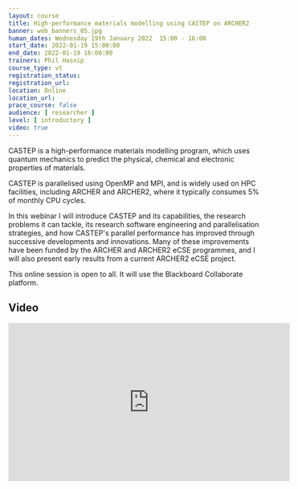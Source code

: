 ```yaml
---
layout: course
title: High-performance materials modelling using CASTEP on ARCHER2
banner: web_banners_05.jpg
human_dates: Wednesday 19th January 2022  15:00 - 16:00 
start_date: 2022-01-19 15:00:00
end_date: 2022-01-19 16:00:00
trainers: Phil Hasnip
course_type: vt
registration_status:
registration_url:
location: Online
location_url:
prace_course: false
audience: [ researcher ]
level: [ introductory ]
video: true
---
```


CASTEP is a high-performance materials modelling program, which uses quantum mechanics to predict the physical, chemical and electronic properties of materials. 

CASTEP is parallelised using OpenMP and MPI, and is widely used on HPC facilities, including ARCHER and ARCHER2, where it typically consumes 5% of monthly CPU cycles. 

In this webinar I will introduce CASTEP and its capabilities, the research problems it can tackle, its research software engineering and parallelisation strategies, and how CASTEP's parallel performance has improved through successive developments and innovations. Many of these improvements have been funded by the ARCHER and ARCHER2 eCSE programmes, and I will also present early results from a current ARCHER2 eCSE project.


This online session is open to all. It will use the Blackboard Collaborate platform.


<section id="service">

<!--
  <div class="row ">	

      <div class="col-xs-6 col-sm-4">
        <a class="ar2_linkbox ar2_linkbox-teal" 
          href="https://eu.bbcollab.com/guest/54a18aedb0b84a3481426b842c613627">
          <strong>Join Session</strong><br/>
          Join this online session in your browser
        </a>
      </div>

      <div class="col-xs-6 col-sm-4">
        <a class="ar2_linkbox ar2_linkbox-green" href="courses/"
           href="myevents.ics">
          <strong>Add to Calendar</strong><br/>
          Download ICS file to add this event to your calendar complete with join link
        </a>
      </div>

											
    </div>

-->



<h2><a name="video">Video</a></h2>

<div>

<iframe title="Video"  width="560" height="315" src="https://www.youtube.com/embed/OgZWiNcR1qM" frameborder="0" allow="accelerometer; autoplay; encrypted-media; gyroscope; picture-in-picture" allowfullscreen></iframe>

</div>



<!--

<section id="service">
  <div class="container">
    <div class="row ">	



      <div class="col-xs-6 col-sm-4">
        <a class="ar2_linkbox ar2_linkbox-teal" href="  ">
          <strong>Transcript</strong><br/>
          Download a transcript of the video audio
        </a>
      </div>



      <div class="col-xs-6 col-sm-4">
        <a class="ar2_linkbox ar2_linkbox-green" href="courses/"
           href="ARCHER2_Training_VT.pdf">
          <strong>Slides</strong><br/>
          Download pdf of the presentation.
        </a>
      </div>
										
    </div>
  </div>
</section>
-->
